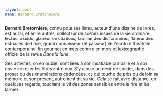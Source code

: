 ```yaml
---
layout: post
name: Bernard Bretonnière
---
```

**Bernard  Bretonnière**, connu pour ses listes, auteur d'une dizaine de  livres, est aussi, et entre autres, collecteur de scènes issues de la vie ordinaire, lecteur assidu, glaneur de citations, familier des dictionnaires, flâneur des estuaires de Loire, grand connaisseur (et passeur) de l'écriture théâtrale contemporaine, fin gourmet en mets comme en mots et lexicographe officiel de la revue *Dans la lune*.

Ses activités, on en oublie, sont liées à son insatiable curiosité et à son envie de relier les êtres entre eux. S'y ajoute un désir de sonder, dans des proses ou des énumérations cadencées, ce qui touche de près ou de loin sa mémoire et son présent, autrement dit sa vie. Cela se fait avec distance, en quelques regards, touchant le vif des zones sensibles entre le rire et les larmes.
